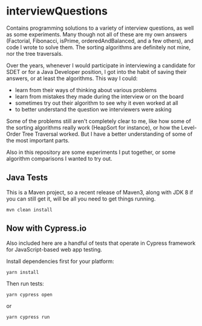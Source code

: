 # interviewQuestions
Contains programming solutions to a variety of interview questions, as well as some experiments.  Many though not all of these are my own answers (Factorial, Fibonacci, isPrime, orderedAndBalanced, and a few others), and code I wrote to solve them.  The sorting algorithms are definitely not mine, nor the tree traversals.

Over the years, whenever I would participate in interviewing a candidate for SDET or for a Java Developer position, 
I got into the habit of saving their answers, or at least the algorithms.  This way I could:
 * learn from their ways of thinking about various problems
 * learn from mistakes they made during the interview or on the board
 * sometimes try out their algorithm to see why it even worked at all
 * to better understand the question we interviewers were asking
 
Some of the problems still aren't completely clear to me, like how some of the sorting algorithms really work (HeapSort for instance), or how the Level-Order Tree Traversal worked.  But I have a better understanding of some of the most important parts.

Also in this repository are some experiments I put together, or some algorithm comparisons I wanted to try out.  

## Java Tests

This is a Maven project, so a recent release of Maven3, along with JDK 8 if you can still get it, will be all you need to get things running.

`mvn clean install`

## Now with Cypress.io

Also included here are a handful of tests that operate in Cypress framework for JavaScript-based web app testing.

Install dependencies first for your platform:

`yarn install`

Then run tests:

`yarn cypress open`

or 

`yarn cypress run`


